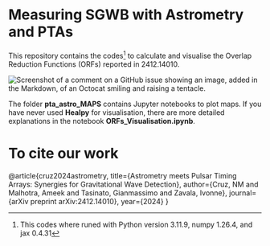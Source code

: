 # Measuring SGWB with Astrometry and PTAs

This repository contains the codes[^1] to calculate and visualise the Overlap Reduction Functions (ORFs) reported in 2412.14010.

![Screenshot of a comment on a GitHub issue showing an image, added in the Markdown, of an Octocat smiling and raising a tentacle.](https://drive.google.com/drive/folders/1vm9x2sI7AAALIZMJYmcGaaYZ6IHPshFy)


The folder **pta_astro_MAPS** contains Jupyter notebooks to plot maps. If you have never used **Healpy** for visualisation, there are more detailed explanations in the notebook **ORFs_Visualisation.ipynb**.

[^1]: This codes where runed with Python version 3.11.9, numpy 1.26.4, and jax 0.4.31

# To cite our work

@article{cruz2024astrometry,
  title={Astrometry meets Pulsar Timing Arrays: Synergies for Gravitational Wave Detection},
  author={Cruz, NM and Malhotra, Ameek and Tasinato, Gianmassimo and Zavala, Ivonne},
  journal={arXiv preprint arXiv:2412.14010},
  year={2024}
}
